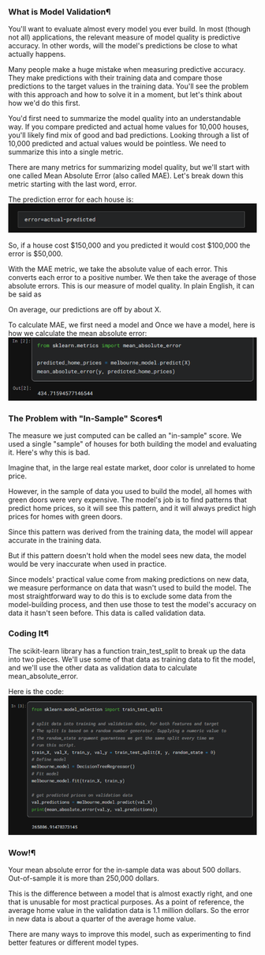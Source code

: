 ### What is Model Validation¶
You'll want to evaluate almost every model you ever build. In most (though not all) applications, the relevant measure of model quality is predictive accuracy. In other words, will the model's predictions be close to what actually happens.

Many people make a huge mistake when measuring predictive accuracy. They make predictions with their training data and compare those predictions to the target values in the training data. You'll see the problem with this approach and how to solve it in a moment, but let's think about how we'd do this first.

You'd first need to summarize the model quality into an understandable way. If you compare predicted and actual home values for 10,000 houses, you'll likely find mix of good and bad predictions. Looking through a list of 10,000 predicted and actual values would be pointless. We need to summarize this into a single metric.

There are many metrics for summarizing model quality, but we'll start with one called Mean Absolute Error (also called MAE). Let's break down this metric starting with the last word, error.

The prediction error for each house is:
![](../images/image_2025-01-08_105710575.png)

So, if a house cost $150,000 and you predicted it would cost $100,000 the error is $50,000.

With the MAE metric, we take the absolute value of each error. This converts each error to a positive number. We then take the average of those absolute errors. This is our measure of model quality. In plain English, it can be said as

On average, our predictions are off by about X.

To calculate MAE, we first need a model and Once we have a model, here is how we calculate the mean absolute error:
![](../images/image_2025-01-08_105826275.png)

### The Problem with "In-Sample" Scores¶
The measure we just computed can be called an "in-sample" score. We used a single "sample" of houses for both building the model and evaluating it. Here's why this is bad.

Imagine that, in the large real estate market, door color is unrelated to home price.

However, in the sample of data you used to build the model, all homes with green doors were very expensive. The model's job is to find patterns that predict home prices, so it will see this pattern, and it will always predict high prices for homes with green doors.

Since this pattern was derived from the training data, the model will appear accurate in the training data.

But if this pattern doesn't hold when the model sees new data, the model would be very inaccurate when used in practice.

Since models' practical value come from making predictions on new data, we measure performance on data that wasn't used to build the model. The most straightforward way to do this is to exclude some data from the model-building process, and then use those to test the model's accuracy on data it hasn't seen before. This data is called validation data.

### Coding It¶
The scikit-learn library has a function train_test_split to break up the data into two pieces. We'll use some of that data as training data to fit the model, and we'll use the other data as validation data to calculate mean_absolute_error.

Here is the code:
![](../images/image_2025-01-08_105955370.png)

### Wow!¶
Your mean absolute error for the in-sample data was about 500 dollars. Out-of-sample it is more than 250,000 dollars.

This is the difference between a model that is almost exactly right, and one that is unusable for most practical purposes. As a point of reference, the average home value in the validation data is 1.1 million dollars. So the error in new data is about a quarter of the average home value.

There are many ways to improve this model, such as experimenting to find better features or different model types.
